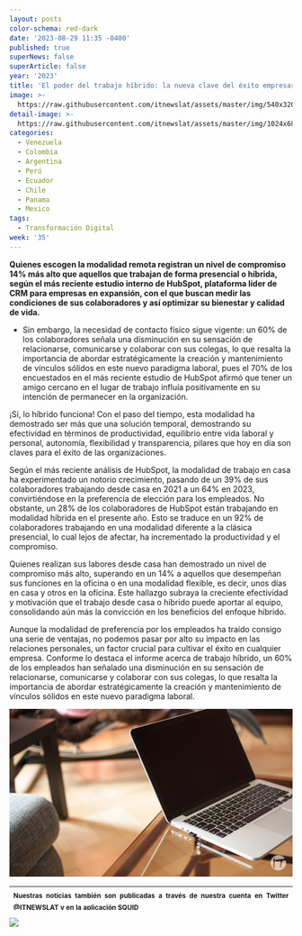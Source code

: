 ```yaml
---
layout: posts
color-schema: red-dark
date: '2023-08-29 11:35 -0400'
published: true
superNews: false
superArticle: false
year: '2023'
title: 'El poder del trabajo híbrido: la nueva clave del éxito empresarial'
image: >-
  https://raw.githubusercontent.com/itnewslat/assets/master/img/540x320/Remoto-trabajos-p.jpg
detail-image: >-
  https://raw.githubusercontent.com/itnewslat/assets/master/img/1024x680/Remoto-trabajos-g.jpg
categories:
  - Venezuela
  - Colombia
  - Argentina
  - Perú
  - Ecuador
  - Chile
  - Panama
  - Mexico
tags:
  - Transformación Digital
week: '35'
---
```

**Quienes escogen la modalidad remota registran un nivel de compromiso 14% más alto que aquellos que trabajan de forma presencial o híbrida, según el más reciente estudio interno de HubSpot, plataforma líder de CRM para empresas en expansión, con el que buscan medir las condiciones de sus colaboradores y así optimizar su bienestar y calidad de vida.**
 
- Sin embargo, la necesidad de contacto físico sigue vigente: un 60% de los colaboradores señala una disminución en su sensación de relacionarse, comunicarse y colaborar con sus colegas, lo que resalta la importancia de abordar estratégicamente la creación y mantenimiento de vínculos sólidos en este nuevo paradigma laboral, pues el 70% de los encuestados en el más reciente estudio de HubSpot afirmó que tener un amigo cercano en el lugar de trabajo influía positivamente en su intención de permanecer en la organización.
 
¡Sí, lo híbrido funciona! Con el paso del tiempo, esta modalidad ha demostrado ser más que una solución temporal, demostrando su efectividad en términos de productividad, equilibrio entre vida laboral y personal, autonomía, flexibilidad y transparencia, pilares que hoy en día son claves para el éxito de las organizaciones.
 
Según el más reciente análisis de HubSpot, la modalidad de trabajo en casa ha experimentado un notorio crecimiento, pasando de un 39% de sus colaboradores trabajando desde casa en 2021 a un 64% en 2023, convirtiéndose en la preferencia de elección para los empleados. No obstante, un 28% de los colaboradores de HubSpot están trabajando en modalidad híbrida en el presente año. Esto se traduce en un 92% de colaboradores trabajando en una modalidad diferente a la clásica presencial, lo cual lejos de afectar, ha incrementado la productividad y el compromiso. 
 
Quienes realizan sus labores desde casa han demostrado un nivel de compromiso más alto, superando en un 14% a aquellos que desempeñan sus funciones en la oficina o en una modalidad flexible, es decir, unos días en casa y otros en la oficina. Este hallazgo subraya la creciente efectividad y motivación que el trabajo desde casa o híbrido puede aportar al equipo, consolidando aún más la convicción en los beneficios del enfoque híbrido.
 
Aunque la modalidad de preferencia por los empleados ha traído consigo una serie de ventajas, no podemos pasar por alto su impacto en las relaciones personales, un factor crucial para cultivar el éxito en cualquier empresa. Conforme lo destaca el informe acerca de trabajo híbrido, un 60% de los empleados han señalado una disminución en su sensación de relacionarse, comunicarse y colaborar con sus colegas, lo que resalta la importancia de abordar estratégicamente la creación y mantenimiento de vínculos sólidos en este nuevo paradigma laboral. 

![](https://raw.githubusercontent.com/itnewslat/assets/master/img/540x320/Remoto-trabajos-p.jpg)

<table style="height: 42px;" width="569">
<tbody>
<tr>
<td style="text-align: justify;"><sub><strong>Nuestras noticias también son publicadas a través de nuestra cuenta en Twitter <a href="https://twitter.com/itnewslat?lang=es">@ITNEWSLAT</a> y en la aplicación <a href="https://squidapp.co/en/">SQUID</a></strong></sub></td>
</tr>
</tbody>
</table>

<img src="https://tracker.metricool.com/c3po.jpg?hash=56f88a41e39ab42c063cc51676587a04"/>